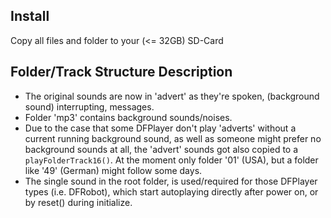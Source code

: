 ## Install
Copy all files and folder to your (<= 32GB) SD-Card

## Folder/Track Structure Description

- The original sounds are now in 'advert' as they're spoken, (background sound) interrupting,
  messages.
- Folder 'mp3' contains background sounds/noises.
- Due to the case that some DFPlayer don't play 'adverts' without a current running background
  sound, as well as someone might prefer no background sounds at all, the 'advert' sounds got
  also copied to a `playFolderTrack16()`.
  At the moment only folder '01' (USA), but a folder like '49' (German) might follow some days.
- The single sound in the root folder, is used/required for those
  DFPlayer types (i.e. DFRobot), which start autoplaying directly after power on, or by reset() during initialize.
